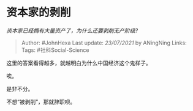 # 资本家的剥削
*资本家已经拥有大量资产了，为什么还要剥削无产阶级?*

> Author: #JohnHexa
Last update: *23/07/2021* by ANingNing
Links:
Tags: #社科Social-Science 

 
这里的答案看得越多，就越明白为什么中国经济这个鬼样子。

唉。

是非不分。

不想“被剥削”，那就辞职呗。



